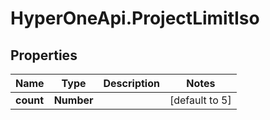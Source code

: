 # HyperOneApi.ProjectLimitIso

## Properties

Name | Type | Description | Notes
------------ | ------------- | ------------- | -------------
**count** | **Number** |  | [default to 5]


